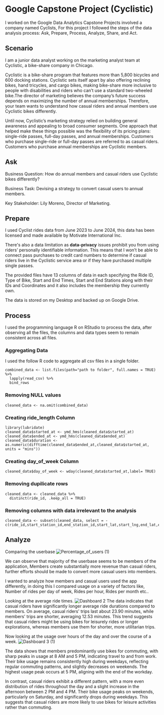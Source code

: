 # Google Capstone Project (Cyclistic)
I worked on the Google Data Analytics Capstone Projects involved a company named Cyclists, For this project I followed the steps of the data analysis process: Ask, Prepare, Process, Analyze, Share, and Act.
## Scenario
I am a junior data analyst working on the marketing analyst team at Cyclistic, a bike-share
company in Chicago. 

Cyclistic is a bike-share program that features more than 5,800 bicycles and 600 docking stations. Cyclistic sets itself apart by also offering reclining bikes, hand
tricycles, and cargo bikes, making bike-share more inclusive to people with disabilities and riders who can’t use a standard two-wheeled bike.The director of
marketing believes the company’s future success depends on maximizing the number of annual memberships. Therefore, your team wants to understand how casual riders and
annual members use Cyclistic bikes differently. 

Until now, Cyclistic’s marketing strategy relied on building general awareness and appealing to
broad consumer segments. One approach that helped make these things possible was the
flexibility of its pricing plans: single-ride passes, full-day passes, and annual memberships.
Customers who purchase single-ride or full-day passes are referred to as casual riders.
Customers who purchase annual memberships are Cyclistic members.

## Ask
Business Question: How do annual members and casual
riders use Cyclistic bikes differently?

Business Task: Devising a strategy to convert casual users to annual members.

Key Stakeholder: Lily Moreno, Director of Marketing.

## Prepare
I used Cyclist rides data from June 2023 to June 2024, this data has been licensed and made available by Motivate International Inc. 

There's also a data limitation as **data-privacy** issues
prohibit you from using riders’ personally identifiable information. This means that I won’t be
able to connect pass purchases to credit card numbers to determine if casual riders live in the
Cyclistic service area or if they have purchased multiple single passes.

The provided files have 13 columns of data in each specifying the Ride ID, Type of Bike, Start and End Times, Start and End Stations along with their IDs and Coordinates and it also includes the membership they currently own.

The data is stored on my Desktop and backed up on Google Drive.

## Process

I used the programming language R on RStudio to process the data, after observing all the files, the columns and data types seem to remain consistent across all files.

### Aggregating Data
I used the follow R code to aggregate all csv files in a single folder.
```
combined_data <- list.files(path="path to folder", full.names = TRUE) %>% 
  lapply(read_csv) %>% 
  bind_rows
```
### Removing NULL values
```
cleaned_data <- na.omit(combined_data)
```
### Creating ride_length Column
```
library(lubridate)
cleaned_data$started_at <- ymd_hms(cleaned_data$started_at)  
cleaned_data$ended_at <- ymd_hms(cleaned_data$ended_at)  
cleaned_data$duration <- as.numeric(difftime(cleaned_data$ended_at,cleaned_data$started_at, units = "mins"))
```
### Creating day_of_week Column
```
cleaned_data$day_of_week <- wday(cleaned_data$started_at,label= TRUE)
```
### Removing dupilicate rows
```
cleaned_data <- cleaned_data %>%
  distinct(ride_id, .keep_all = TRUE)
```
### Removing columns with data irrelevant to the analysis
```
cleaned_data <- subset(cleaned_data, select = -c(ride_id,start_station_id,end_station_id,start_lat,start_lng,end_lat,end_lng))
```

## Analyze
Comparing the userbase
![Percentage_of_users (1)](https://github.com/Aryeahhh/Cyclistics-google-capstone/assets/84890401/72a446cf-6d8a-45eb-81da-e3c5740c28a4)


We can observe that majority of the userbase seems to be members of the application, Members create substantially more revenue than casual riders, further efforts should be made to convert more casual users into members.

I wanted to analyze how members and casual users used the app differently, in doing this I compared usage on a variety of factors like, Number of rides per day of week, Rides per hour, Rides per month etc..

Looking at the average ride times.
![Dashboard 2](https://github.com/Aryeahhh/Cyclistics-google-capstone/assets/84890401/26b83d8a-a9a2-42fb-b4f9-e93d1f881328)
The data indicates that casual riders have significantly longer average ride durations compared to members. On average, casual riders' trips last about 23.90 minutes, while members' trips are shorter, averaging 12.53 minutes. This trend suggests that casual riders might be using bikes for leisurely rides or longer explorations, whereas members use them for shorter, more utilitarian trips.

Now looking at the usage over hours of the day and over the course of a week.
![Dashboard 3 (1)](https://github.com/Aryeahhh/Cyclistics-google-capstone/assets/84890401/f72ea742-f5e6-444e-a4ff-a86f0a999876)

The data shows that members predominantly use bikes for commuting, with sharp peaks in usage at 8 AM and 5 PM, indicating travel to and from work. Their bike usage remains consistently high during weekdays, reflecting regular commuting patterns, and slightly decreases on weekends. The highest usage peak occurs at 5 PM, aligning with the end of the workday.

In contrast, casual riders exhibit a different pattern, with a more even distribution of rides throughout the day and a slight increase in the afternoon between 2 PM and 4 PM. Their bike usage peaks on weekends, particularly on Saturday, and significantly drops during weekdays. This suggests that casual riders are more likely to use bikes for leisure activities rather than commuting.

